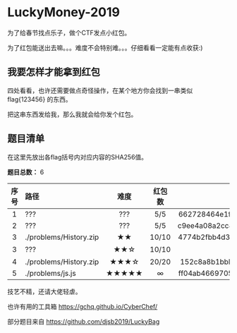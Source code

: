 # LuckyMoney-2019

为了给春节找点乐子，做个CTF发点小红包。

为了红包能送出去嘛。。。难度不会特别难。。。仔细看看一定能有点收获:)

## 我要怎样才能拿到红包

四处看看，也许还需要做点奇怪操作，在某个地方你会找到一串类似 f<!-- lag{He1e_ls_a_flag} -->lag{123456} 的东西。

把这串东西发给我，那么我就会给你发个红包。

## 题目清单

在这里先放出各flag括号内对应内容的SHA256值。

**题目总数：** 6

| 序号        | 路径    |  难度  | 红包数| SHA256 |
| :--------: | :-----  | :----:  | :----: | :----: |
| 1          | ??? |   ???     | 5/5|662728464e1f44c4432ad783b8f96525e8ab5c3f467167ec7cf591d97ffa2044|
| 2          | ??? |   ???   | 5/5|c9ee4a08a2cc820a43f3cb85f2650cd43a318bb9a39e028325c288e93bd7dfac|
| 3          |  ./problems/History.zip  |  ★★  |10/10|4774b2fbb4d35ac57a66f5c8cfe47e29f7911210544b6d76f729219b5ccb5b0a |
| 3          |  ???  |  ★★☆  |10/10|咕制中 |
| 4          |  ./problems/History.zip  |  ★★★☆  |20/20|152c8a8b1bbb2ef459dc241ce90aebd99bf4cab678734598bfe9f2ed21bc9f1f |
| 5          |  ./problems/js.js  |  ★★★★★  |∞|ff04ab4669705c43aed40019195524d056e1b77d404c269c2dce9fcff49e0a79 |

技艺不精，还请大佬轻虐。

也许有用的工具箱 https://gchq.github.io/CyberChef/

部分题目来自 https://github.com/djsb2019/LuckyBag 


